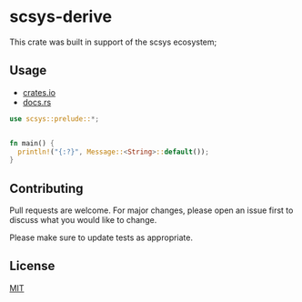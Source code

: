 # scsys-derive

This crate was built in support of the scsys ecosystem; 

## Usage

- [crates.io](https://crates.io/crates/scsys-macros)
- [docs.rs](https://docs.rs/scsys-macros)

```rust
use scsys::prelude::*;


fn main() {
  println!("{:?}", Message::<String>::default());
}
```

## Contributing

Pull requests are welcome. For major changes, please open an issue first
to discuss what you would like to change.

Please make sure to update tests as appropriate.

## License

[MIT](https://choosealicense.com/licenses/mit/)